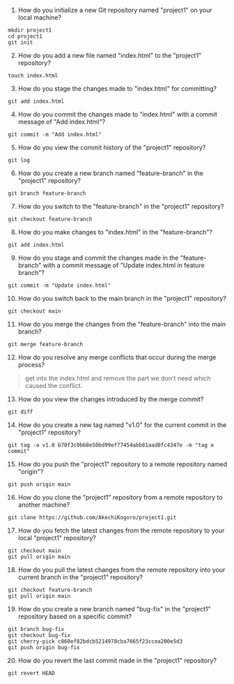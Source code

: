 1.	How do you initialize a new Git repository named "project1" on your local machine?
```
mkdir project1
cd project1
git init
```

2.	How do you add a new file named "index.html" to the "project1" repository?
```
touch index.html
```

3.	How do you stage the changes made to "index.html" for committing?

```
git add index.html
```

4.	How do you commit the changes made to "index.html" with a commit message of "Add index.html"?

```
git commit -m "Add index.html"
```

5.	How do you view the commit history of the "project1" repository?

```
git log
```

6.	How do you create a new branch named "feature-branch" in the "project1" repository?

```
git branch feature-branch
```

7.	How do you switch to the "feature-branch" in the "project1" repository?

```
git checkout feature-branch
```

8.	How do you make changes to "index.html" in the "feature-branch"?
```
git add index.html
```

9.	How do you stage and commit the changes made in the "feature-branch" with a commit message of "Update index.html in feature branch"?
```
git commit -m "Update index.html"
```

10.	How do you switch back to the main branch in the "project1" repository?
```
git checkout main
```

11.	How do you merge the changes from the "feature-branch" into the main branch?
```
git merge feature-branch
```
12.	How do you resolve any merge conflicts that occur during the merge process?
> get into the index.html and remove the part we don't need which caused the conflict.

13.	How do you view the changes introduced by the merge commit?
```
git diff
```
14.	How do you create a new tag named "v1.0" for the current commit in the "project1" repository?
```
git tag -a v1.0 b70f3c0b68e50bd99ef77454abb81aad0fc4347e -m "tag a commit"
```
15.	How do you push the "project1" repository to a remote repository named "origin"?
```
git push origin main
```

16.	How do you clone the "project1" repository from a remote repository to another machine?
```
git clone https://github.com/AkechiKogoro/project1.git
```

17.	How do you fetch the latest changes from the remote repository to your local "project1" repository?
```
git checkout main
git pull origin main
```

18.	How do you pull the latest changes from the remote repository into your current branch in the "project1" repository?
```
git checkout feature-branch
git pull origin main
```



19.	How do you create a new branch named "bug-fix" in the "project1" repository based on a specific commit?
```
git branch bug-fix
git checkout bug-fix
git cherry-pick c860ef82bdcb5214978cba7665f23ccea200e5d3
git push origin bug-fix
```

20.	How do you revert the last commit made in the "project1" repository?
```
git revert HEAD
```
